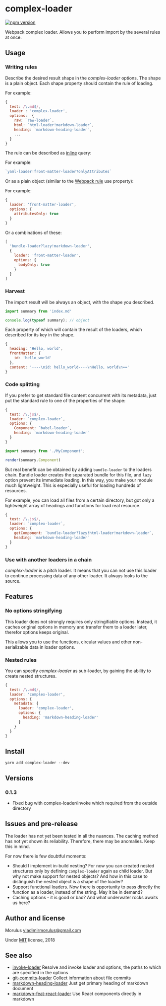 complex-loader
==

[![npm version](https://img.shields.io/npm/v/complex-loader.svg)](https://www.npmjs.com/package/complex-loader)

Webpack complex loader. Allows you to perform import by the several rules at once.

## Usage

### Writing rules

Describe the desired result shape in the *complex-loader* options. The shape is a plain object. Each shape property should contain the rule of loading.

For example:
```js
{
  test: /\.md$/,
  loader : 'complex-loader',
  options:  {
    raw: `raw-loader`,
    html: `html-loader!markdown-loader`,
    heading: `markdown-heading-loader`,
    ...
  }
}
```

The rule can be described as [inline](https://webpack.js.org/concepts/loaders/#inline) query:

For example:
```js
`yaml-loader!front-matter-loader?onlyAttributes`
```

Or as a plain object (similar to the [Webpack rule](https://webpack.js.org/concepts/loaders/#configuration) use property):

For example:
```js
{
  loader: 'front-matter-loader',
  options: {
    attributesOnly: true
  }
}
```

Or a combinations of these:

```js
[
  'bundle-loader?lazy!markdown-loader',
  {
    loader: 'front-matter-loader',
    options: {
      bodyOnly: true
    }
  }
]
```

### Harvest

The import result will be always an object, with the shape you described.

```js
import summary from 'index.md'

console.log(typeof summary); // object
```

Each property of which will contain the result of the loaders, which described for its key in the shape.

```js
{
  heading: 'Hello, world',
  frontMatter: {
    id: 'hello_world'
  },
  content: '----\nid: hello_world----\nHello, world\n=='
}
```

### Code splitting

If you prefer to get standard file content concurrent with its metadata, just put the standard rule to one of the properties of the shape:

```js
{
  test: /\.js$/,
  loader: `complex-loader`,
  options: {
    Component: `babel-loader`,
    heading: `markdown-heading-loader`
  }
}
```

```js
import summary from './MyComponent';

render(summary.Component)
```

But real benefit can be obtained by adding `bundle-loader` to the loaders chain. Bundle loader creates the separated bundle for this file, and `lazy` option prevent its immediate loading. In this way, you make your module much lightweight. This is especially useful for loading hundreds of resources.

For example, you can load all files from a certain directory, but got only a lightweight array of headings and functions for load real resource.

```js
{
  test: /\.js$/,
  loader: `complex-loader`,
  options: {
    getComponent: `bundle-loader?lazy!html-loader!markdown-loader`,
    heading: `markdown-heading-loader`
  }
}
```

### Use with another loaders in a chain

*complex-loader* is a pitch loader. It means that you can not use this loader to continue processing data of any other loader. It always looks to the source.

Features
--

### No options stringifying

This loader does not strongly requires only stringifiable options. Instead, it caches original options in memory and transfer them to a loader later, therefor options keeps original.

This allows you to use the functions, circular values and other non-serializable data in loader options.

### Nested rules

You can specify *complex-loader* as sub-loader, by gaining the ability to create nested structures.

```js
{
  test: /\.md$/,
  loader: 'complex-loader',
  options: {
    metadata: {
      loader: 'complex-loader',
      options: {
        heading: 'markdown-heading-loader'
      }
    }
  }
}
```

Install
--

```shell
yarn add complex-loader --dev
```

Versions
--

### 0.1.3

- Fixed bug with complex-loader/invoke which required from the outside directory


Issues and pre-release
--

The loader has not yet been tested in all the nuances. The caching method has not yet shown its reliability. Therefore, there may be anomalies. Keep this in mind.

For now there is few doubtful moments:

- Should I implement in-build nesting? For now you can created nested structures only by defining `complex-loader` again as child loader. But why not make support for nested objects? And how in this case to distinguish the nested object is a shape of the loader?
- Support functional loaders. Now there is opportunity to pass directly the function as a loader, instead of the string. May it be in demand?
- Caching options - it is good or bad? And what underwater rocks awaits us here?

Author and license
--

Morulus <vladimirmorulus@gmail.com>

Under [MIT](https://github.com/morulus/complex-loader/blob/master/LICENSE) license, 2018

See also
--

- [invoke-loader](https://github.com/morulus/invoke-loader) Resolve and invoke loader and options, the paths to which are specified in the options
- [git-commits-loader](https://github.com/morulus/git-commits-loader) Collect information about file commits
- [markdown-heading-loader](https://github.com/morulus/markdown-heading-loader) Just get primary heading of markdown document
- [markdown-feat-react-loader](https://github.com/morulus/markdown-feat-react-loader) Use React components directly in markdown
